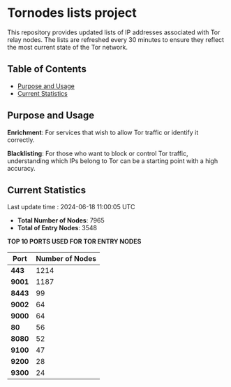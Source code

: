 # Tornodes lists project

This repository provides updated lists of IP addresses associated with Tor relay nodes. The lists are refreshed every 30 minutes to ensure they reflect the most current state of the Tor network.

## Table of Contents

- [Purpose and Usage](#purpose-and-usage)
- [Current Statistics](#current-statistics)


## Purpose and Usage

**Enrichment**: For services that wish to allow Tor traffic or identify it correctly.

**Blacklisting**: For those who want to block or control Tor traffic, understanding which IPs belong to Tor can be a starting point with a high accuracy.

## Current Statistics

Last update time : 2024-06-18 11:00:05 UTC

- **Total Number of Nodes**: 7965
- **Total of Entry Nodes**: 3548

**TOP 10 PORTS USED FOR TOR ENTRY NODES**

| **Port** | **Number of Nodes** |
|------|-----------------|
| **443**   | 1214  |
| **9001**   | 1187  |
| **8443**   | 99  |
| **9002**   | 64  |
| **9000**   | 64  |
| **80**   | 56  |
| **8080**   | 52  |
| **9100**   | 47  |
| **9200**   | 28  |
| **9300**   | 24  |

